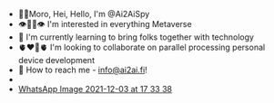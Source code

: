 - ✌🏽Moro, Hei, Hello, I'm @Ai2AiSpy
- 👁👃🏽👁 I'm interested in everything Metaverse
- 🪺 I'm currently learning to bring folks together with technology
- 🫀❤️‍🔥🫀 I'm looking to collaborate on parallel processing personal device development
- 📧 How to reach me - info@ai2ai.fi!
- 
- [WhatsApp Image 2021-12-03 at 17 33 38](https://user-images.githubusercontent.com/105549746/182941124-46b13d19-b791-4477-a293-bd381c396154.jpeg)
